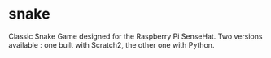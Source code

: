 # snake
Classic Snake Game designed for the Raspberry Pi SenseHat. Two versions available : one built with Scratch2, the other one with Python.
